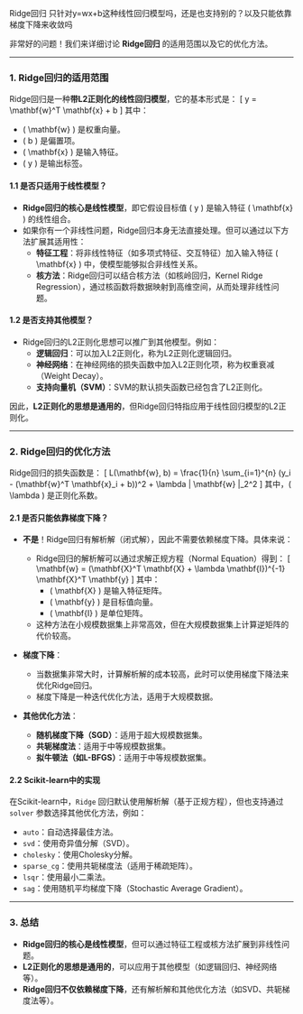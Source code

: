 Ridge回归 只针对y=wx+b这种线性回归模型吗，还是也支持别的？以及只能依靠梯度下降来收敛吗

非常好的问题！我们来详细讨论 **Ridge回归** 的适用范围以及它的优化方法。

---

### 1. Ridge回归的适用范围
Ridge回归是一种**带L2正则化的线性回归模型**，它的基本形式是：
\[
y = \mathbf{w}^T \mathbf{x} + b
\]
其中：
- \( \mathbf{w} \) 是权重向量。
- \( b \) 是偏置项。
- \( \mathbf{x} \) 是输入特征。
- \( y \) 是输出标签。

#### 1.1 是否只适用于线性模型？
- **Ridge回归的核心是线性模型**，即它假设目标值 \( y \) 是输入特征 \( \mathbf{x} \) 的线性组合。
- 如果你有一个非线性问题，Ridge回归本身无法直接处理。但可以通过以下方法扩展其适用性：
  - **特征工程**：将非线性特征（如多项式特征、交互特征）加入输入特征 \( \mathbf{x} \) 中，使模型能够拟合非线性关系。
  - **核方法**：Ridge回归可以结合核方法（如核岭回归，Kernel Ridge Regression），通过核函数将数据映射到高维空间，从而处理非线性问题。

#### 1.2 是否支持其他模型？
- Ridge回归的L2正则化思想可以推广到其他模型。例如：
  - **逻辑回归**：可以加入L2正则化，称为L2正则化逻辑回归。
  - **神经网络**：在神经网络的损失函数中加入L2正则化项，称为权重衰减（Weight Decay）。
  - **支持向量机（SVM）**：SVM的默认损失函数已经包含了L2正则化。

因此，**L2正则化的思想是通用的**，但Ridge回归特指应用于线性回归模型的L2正则化。

---

### 2. Ridge回归的优化方法
Ridge回归的损失函数是：
\[
L(\mathbf{w}, b) = \frac{1}{n} \sum_{i=1}^{n} (y_i - (\mathbf{w}^T \mathbf{x}_i + b))^2 + \lambda \| \mathbf{w} \|_2^2
\]
其中，\( \lambda \) 是正则化系数。

#### 2.1 是否只能依靠梯度下降？
- **不是**！Ridge回归有解析解（闭式解），因此不需要依赖梯度下降。具体来说：
  - Ridge回归的解析解可以通过求解正规方程（Normal Equation）得到：
    \[
    \mathbf{w} = (\mathbf{X}^T \mathbf{X} + \lambda \mathbf{I})^{-1} \mathbf{X}^T \mathbf{y}
    \]
    其中：
    - \( \mathbf{X} \) 是输入特征矩阵。
    - \( \mathbf{y} \) 是目标值向量。
    - \( \mathbf{I} \) 是单位矩阵。
  - 这种方法在小规模数据集上非常高效，但在大规模数据集上计算逆矩阵的代价较高。

- **梯度下降**：
  - 当数据集非常大时，计算解析解的成本较高，此时可以使用梯度下降法来优化Ridge回归。
  - 梯度下降是一种迭代优化方法，适用于大规模数据。

- **其他优化方法**：
  - **随机梯度下降（SGD）**：适用于超大规模数据集。
  - **共轭梯度法**：适用于中等规模数据集。
  - **拟牛顿法（如L-BFGS）**：适用于中等规模数据集。

#### 2.2 Scikit-learn中的实现
在Scikit-learn中，`Ridge` 回归默认使用解析解（基于正规方程），但也支持通过 `solver` 参数选择其他优化方法，例如：
- `auto`：自动选择最佳方法。
- `svd`：使用奇异值分解（SVD）。
- `cholesky`：使用Cholesky分解。
- `sparse_cg`：使用共轭梯度法（适用于稀疏矩阵）。
- `lsqr`：使用最小二乘法。
- `sag`：使用随机平均梯度下降（Stochastic Average Gradient）。

---

### 3. 总结
- **Ridge回归的核心是线性模型**，但可以通过特征工程或核方法扩展到非线性问题。
- **L2正则化的思想是通用的**，可以应用于其他模型（如逻辑回归、神经网络等）。
- **Ridge回归不仅依赖梯度下降**，还有解析解和其他优化方法（如SVD、共轭梯度法等）。

